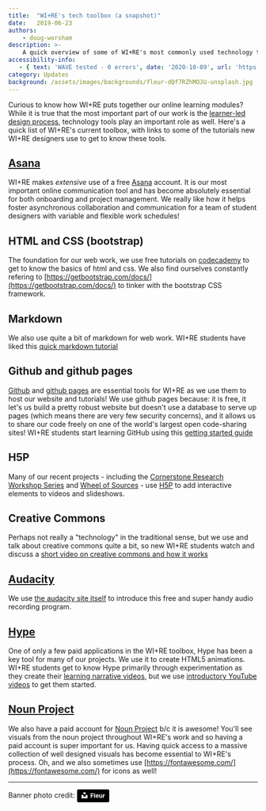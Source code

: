 ```yaml
---
title:  "WI+RE's tech toolbox (a snapshot)"
date:   2019-06-23
authors:
    - doug-worsham    
description: >-
    A quick overview of some of WI+RE's most commonly used technology tools - with links to learning activities used by new WI+RE designers
accessibility-info:
   - { text: 'WAVE tested - 0 errors', date: '2020-10-09', url: 'https://wave.webaim.org/' }
category: Updates
background: /assets/images/backgrounds/fleur-dQf7RZhMOJU-unsplash.jpg
---
```

Curious to know how WI+RE puts together our online learning modules? While it is true that the most important part of our work is the [learner-led design process](https://uclalibrary.github.io/research-tips/about/design-toolkit/), technology tools play an important role as well. Here's a quick list of WI+RE's current toolbox, with links to some of the tutorials new WI+RE designers use to get to know these tools.

## [Asana](https://asana.com/)

WI+RE makes *extensive* use of a free [Asana](https://asana.com/) account. It is our most important online communication tool and has become absolutely essential for both onboarding and project management. We really like how it helps foster asynchronous collaboration and communication for a team of student designers with variable and flexible work schedules! 

## HTML and CSS (bootstrap)

The foundation for our web work, we use free tutorials on [codecademy](https://www.codecademy.com/learn/learn-html) to get to know the basics of html and css. We also find ourselves constantly refering to [https://getbootstrap.com/docs/](https://getbootstrap.com/docs/) to tinker with the bootstrap CSS framework.

## Markdown

We also use quite a bit of markdown for web work. WI+RE students have liked this [quick markdown tutorial](https://www.markdowntutorial.com/)

## Github and github pages

[Github](http://github.com/) and [github pages](https://pages.github.com/) are essential tools for WI+RE as we use them to host our website and tutorials! We use github pages because: it is free, it let's us build a pretty robust website but doesn't use a database to serve up pages (which means there are very few security concerns), and it allows us to share our code freely on one of the world's largest open code-sharing sites! WI+RE students start learning GitHub using this [getting started guide](https://guides.github.com/activities/hello-world/)

## H5P

Many of our recent projects - including the [Cornerstone Research Workshop Series](https://uclalibrary.github.io/research-tips/workshops/) and [Wheel of Sources](https://uclalibrary.github.io/research-tips/primary-secondary/) - use [H5P](https://h5p.org/) to add interactive elements to videos and slideshows.

## Creative Commons

Perhaps not really a "technology" in the traditional sense, but we use and talk about creative commons quite a bit, so new WI+RE students watch and discuss a [short video on creative commons and how it works](https://vimeo.com/13590841)

## [Audacity](https://www.audacityteam.org/)

We use [the audacity site itself](https://www.audacityteam.org/) to introduce this free and super handy audio recording program.

## [Hype](https://tumult.com/hype/)

One of only a few paid applications in the WI+RE toolbox, Hype has been a key tool for many of our projects. We use it to create HTML5 animations. WI+RE students get to know Hype primarily through experimentation as they create their [learning narrative videos](https://www.youtube.com/channel/UCRPedAkolOOC6z-iP2S-clQ), but we use [introductory YouTube videos](https://www.youtube.com/watch?v=s8xqJHJIyfw) to get them started. 

## [Noun Project](https://thenounproject.com/)

We also have a paid account for [Noun Project](https://thenounproject.com/) b/c it is awesome! You'll see visuals from the noun project throughout WI+RE's work and so having a paid account is super important for us. Having quick access to a massive collection of well designed visuals has become essential to WI+RE's process. Oh, and we also sometimes use [https://fontawesome.com/](https://fontawesome.com/) for icons as well!

<hr>

<div>
<p>Banner photo credit: <a style="background-color:black;color:white;text-decoration:none;padding:4px 6px;font-family:-apple-system, BlinkMacSystemFont, &quot;San Francisco&quot;, &quot;Helvetica Neue&quot;, Helvetica, Ubuntu, Roboto, Noto, &quot;Segoe UI&quot;, Arial, sans-serif;font-size:12px;font-weight:bold;line-height:1.2;display:inline-block;border-radius:3px" href="https://unsplash.com/@yer_a_wizard?utm_medium=referral&amp;utm_campaign=photographer-credit&amp;utm_content=creditBadge" target="_blank" rel="noopener noreferrer" title="Download free do whatever you want high-resolution photos from Fleur"><span style="display:inline-block;padding:2px 3px"><svg xmlns="http://www.w3.org/2000/svg" style="height:12px;width:auto;position:relative;vertical-align:middle;top:-2px;fill:white" viewBox="0 0 32 32"><title>unsplash-logo</title><path d="M10 9V0h12v9H10zm12 5h10v18H0V14h10v9h12v-9z"></path></svg></span><span style="display:inline-block;padding:2px 3px">Fleur</span></a></p>
</div>